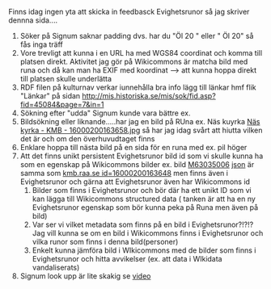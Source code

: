 Finns idag ingen yta att skicka in feedbasck Evighetsrunor så jag skriver dennna sida....

1) Söker på Signum saknar padding dvs. har du "Öl 20 " eller " Öl 20" så fås inga träff
2) Vore trevligt att kunna i en URL ha med WGS84 coordinat och komma till platsen direkt. Aktivitet jag gör på Wikicommons är matcha bild med runa och då kan man ha EXIF med koordinat --> att kunna hoppa direkt till platsen skulle underlätta
3) RDF filen på kulturnav verkar iunnehålla bra info lägg till länkar hmf flik "Länkar" på sidan http://mis.historiska.se/mis/sok/fid.asp?fid=45084&page=7&in=1 
4) Sökning efter "udda" Signum kunde vara bättre ex.
5) Bildsökning eller liknande.....har jag en bild på RUna ex. Näs kuyrka [Näs kyrka - KMB - 16000200163658.jpg](https://commons.wikimedia.org/wiki/File:N%C3%A4s_kyrka_-_KMB_-_16000200163658.jpg) så har jag idag svårt att hiutta vilken det är och om den överhuvudtaget finns
6) Enklare hoppa till nästa bild på en sida för en runa med ex. pil höger
7) Att det finns unikt persistent Evighetsrunor bild id som vi skulle kunna ha som en egenskap på Wikicommons bilder ex. bild [M63035006](http://commons.wikimedia.org/entity/M63035006) [json](http://commons.wikimedia.org/entity/M63035006.json) är samma som [kmb.raa.se id=16000200163648](https://kmb.raa.se/cocoon/bild/show-image.html?id=16000200163648) men finns även i Evighetsrunor och gärna att Evighetsrunor även har Wikicommons id 
   1) Bilder som finns i Evighetsrunor och bör där ha ett unikt ID som vi kan lägga till Wikicommons structured data ( tanken är att ha en ny Evighetsrunor egenskap som bör kunna peka på Runa men även på bild)
   2) Var ser vi vilket metadata som finns på en bild i Evighetsrunor?!?!?  Jag vill kunna se om en bild i Wikicommons finns i Evighetsrunor och vilka runor som finns i denna bild(personer)
   3) Enkelt kunna jämföra bild i WIkicommons med de bilder som finns i Evighetsrunor och hitta avvikelser (ex. att data i WIkidata vandaliserats)
7) Signum look upp är lite skakig se [video](https://youtu.be/SWS6dtA_ltY)
